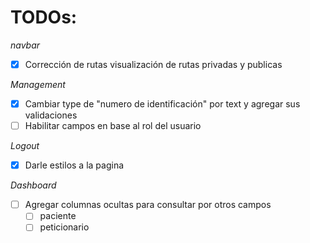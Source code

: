 # TODOs:

_navbar_

- [x] Corrección de rutas visualización de rutas privadas y publicas

_Management_

- [x] Cambiar type de "numero de identificación" por text y agregar sus validaciones
- [ ] Habilitar campos en base al rol del usuario

_Logout_

- [x] Darle estilos a la pagina

_Dashboard_

- [ ] Agregar columnas ocultas para consultar por otros campos
  - [ ] paciente
  - [ ] peticionario

